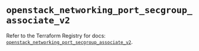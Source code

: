 # `openstack_networking_port_secgroup_associate_v2`

Refer to the Terraform Registry for docs: [`openstack_networking_port_secgroup_associate_v2`](https://registry.terraform.io/providers/terraform-provider-openstack/openstack/3.0.0/docs/resources/networking_port_secgroup_associate_v2).

